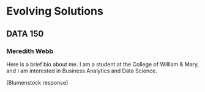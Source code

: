 # Evolving Solutions 

## DATA 150

### Meredith Webb

Here is a brief bio about me.  I am a student at the College of William & Mary, and I am interested in Business Analytics and Data Science. 

[Blumenstock response]
